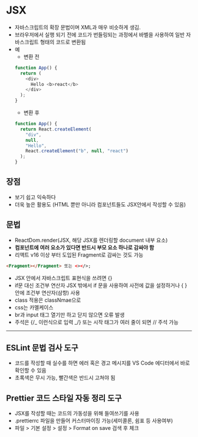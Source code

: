 # JSX

- 자바스크립트의 확장 문법이며 XML과 매우 비슷하게 생김.
- 브라우저에서 실행 되기 전에 코드가 번들링되는 과정에서 바벨을 사용하여 일반 자바스크립트 형태의 코드로 변환됨
- 예
  - 변환 전
  ```javascript
  function App() {
    return (
      <div>
        Hello <b>react</b>
      </div>
    );
  }
  ```
  - 변환 후
  ```javascript
  function App() {
    return React.createElement(
      "div",
      null,
      "Hello",
      React.createElement("b", null, "react")
    );
  }
  ```

## 장점

- 보기 쉽고 익숙하다
- 더욱 높은 활용도 (HTML 뿐만 아니라 컴포넌트들도 JSX안에서 작성할 수 있음)

## 문법

- ReactDom.render(JSX, 해당 JSX를 렌더링할 document 내부 요소)
- **컴포넌트에 여러 요소가 있다면 반드시 부모 요소 하나로 감싸야 함**
- 리액트 v16 이상 부터 도입된 Fragment로 감싸는 것도 가능

```HTML
<Fragment></Fragment> 또는 <></>;
```

- JSX 안에서 자바스크립트 표현식을 쓰려면 {}
- if문 대신 조건부 연산자 JSX 밖에서 if 문을 사용하여 사전에 값을 설정하거나 { } 안에 조건부 연산자(삼항) 사용
- class 적용은 classNmae으로
- css는 카멜케이스
- br과 input 태그 열기만 하고 닫지 않으면 오류 발생
- 주석은 {/_ 이런식으로 입력 _/} 또는 시작 태그가 여러 줄이 되면 // 주석 가능

---

## ESLint 문법 검사 도구

- 코드를 작성할 때 실수를 하면 에러 혹은 경고 메시지를 VS Code 에디터에서 바로 확인할 수 있음
- 초록색은 무시 가능, 빨간색은 반드시 고쳐야 됨

## Prettier 코드 스타일 자동 정리 도구

- JSX를 작성할 때는 코드의 가동성을 위해 들여쓰기를 사용
- .prettierrc 파일을 만들어 커스터마이징 가능(세미콜론, 쉼표 등 사용여부)
- 파일 > 기본 설정 > 설정 > Format on save 검색 후 체크
